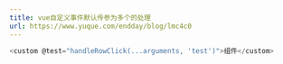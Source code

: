 ```yaml
---
title: vue自定义事件默认传参为多个的处理
url: https://www.yuque.com/endday/blog/lmc4c0
---
```


```javascript
<custom @test="handleRowClick(...arguments, 'test')">组件</custom>
```
